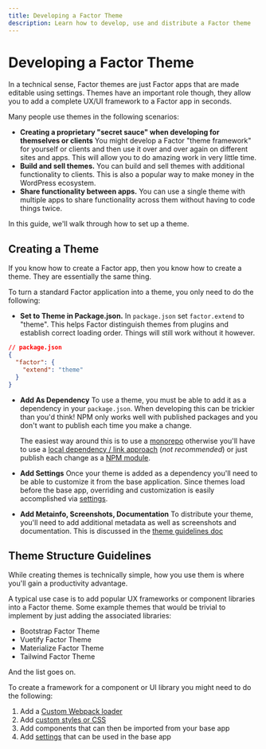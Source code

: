 ```yaml
---
title: Developing a Factor Theme
description: Learn how to develop, use and distribute a Factor theme
---
```


# Developing a Factor Theme

In a technical sense, Factor themes are just Factor apps that are made editable using settings. Themes have an important role though, they allow you to add a complete UX/UI framework to a Factor app in seconds.

Many people use themes in the following scenarios:

- **Creating a proprietary "secret sauce" when developing for themselves or clients** You might develop a Factor "theme framework" for yourself or clients and then use it over and over again on different sites and apps. This will allow you to do amazing work in very little time.
- **Build and sell themes.** You can build and sell themes with additional functionality to clients. This is also a popular way to make money in the WordPress ecosystem.
- **Share functionality between apps.** You can use a single theme with multiple apps to share functionality across them without having to code things twice.

In this guide, we'll walk through how to set up a theme.

## Creating a Theme

If you know how to create a Factor app, then you know how to create a theme. They are essentially the same thing.

To turn a standard Factor application into a theme, you only need to do the following:

- **Set to Theme in Package.json.**
  In `package.json` set `factor.extend` to "theme". This helps Factor distinguish themes from plugins and establish correct loading order. Things will still work without it however.

```json
// package.json
{
  "factor": {
    "extend": "theme"
  }
}
```

- **Add As Dependency**
  To use a theme, you must be able to add it as a dependency in your `package.json`. When developing this can be trickier than you'd think! NPM only works well with published packages and you don't want to publish each time you make a change.

  The easiest way around this is to use a [monorepo](./development-monorepo) otherwise you'll have to use a [local dependency / link approach](https://github.com/fiction-com/factor-example-local-dependency) (_not recommended_) or just publish each change as a [NPM module](https://docs.npmjs.com/creating-and-publishing-unscoped-public-packages).

- **Add Settings**
  Once your theme is added as a dependency you'll need to be able to customize it from the base application. Since themes load before the base app, overriding and customization is easily accomplished via [settings](./settings).

- **Add Metainfo, Screenshots, Documentation**
  To distribute your theme, you'll need to add additional metadata as well as screenshots and documentation. This is discussed in the [theme guidelines doc](./extension-guidelines)

## Theme Structure Guidelines

While creating themes is technically simple, how you use them is where you'll gain a productivity advantage.

A typical use case is to add popular UX frameworks or component libraries into a Factor theme. Some example themes that would be trivial to implement by just adding the associated libraries:

- Bootstrap Factor Theme
- Vuetify Factor Theme
- Materialize Factor Theme
- Tailwind Factor Theme

And the list goes on.

To create a framework for a component or UI library you might need to do the following:

1. Add a [Custom Webpack loader](./extending-webpack)
1. Add [custom styles or CSS](./styles)
1. Add components that can then be imported from your base app
1. Add [settings](./settings) that can be used in the base app
